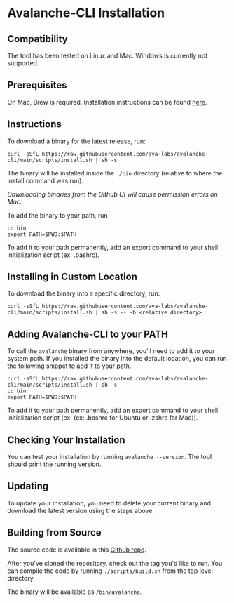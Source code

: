 # Avalanche-CLI Installation

## Compatibility

The tool has been tested on Linux and Mac. Windows is currently not supported.

## Prerequisites

On Mac, Brew is required. Installation instructions can be found [here](https://brew.sh/).

## Instructions

To download a binary for the latest release, run:

```
curl -sSfL https://raw.githubusercontent.com/ava-labs/avalanche-cli/main/scripts/install.sh | sh -s
```

The binary will be installed inside the `./bin` directory (relative to where the install command was run).

_Downloading binaries from the Github UI will cause permission errors on Mac._

To add the binary to your path, run

```
cd bin
export PATH=$PWD:$PATH
```

To add it to your path permanently, add an export command to your shell initialization script (ex: .bashrc).

## Installing in Custom Location

To download the binary into a specific directory, run:

```
curl -sSfL https://raw.githubusercontent.com/ava-labs/avalanche-cli/main/scripts/install.sh | sh -s -- -b <relative directory>
```

## Adding Avalanche-CLI to your PATH

To call the `avalanche` binary from anywhere, you'll need to add it to your system path. If you installed
the binary into the default location, you can run the following snippet to add it to your path.

```
curl -sSfL https://raw.githubusercontent.com/ava-labs/avalanche-cli/main/scripts/install.sh | sh -s
cd bin
export PATH=$PWD:$PATH
```

To add it to your path permanently, add an export command to your shell initialization script (ex: (ex: .bashrc for
Ubuntu or .zshrc for Mac)).

## Checking Your Installation

You can test your installation by running `avalanche --version`. The tool should print the running version.

## Updating

To update your installation, you need to delete your current binary and download the latest version using the steps above.

## Building from Source

The source code is available in this [Github repo](https://github.com/ava-labs/avalanche-cli).

After you've cloned the repository, check out the tag you'd like to run. You can compile the code by running `./scripts/build.sh` from the top level directory.

The binary will be available as `/bin/avalanche`.
